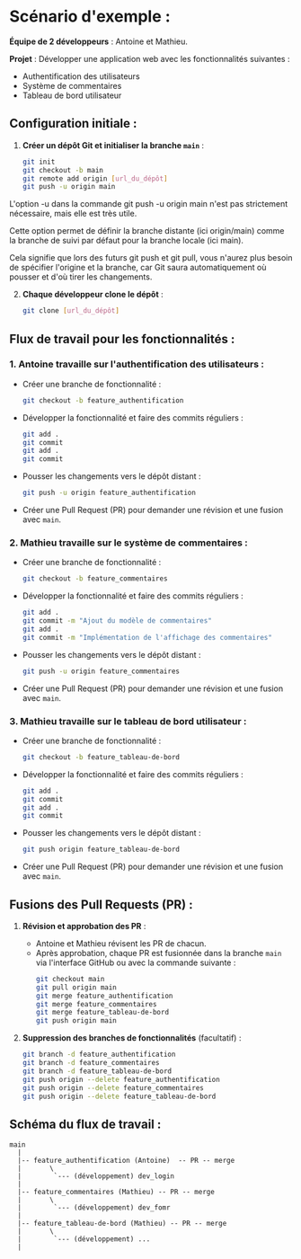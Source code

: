 # Scénario d'exemple :

**Équipe de 2 développeurs** : Antoine et Mathieu.

**Projet** : Développer une application web avec les fonctionnalités suivantes :
- Authentification des utilisateurs
- Système de commentaires
- Tableau de bord utilisateur

## Configuration initiale :
1. **Créer un dépôt Git et initialiser la branche `main`** :
   ```sh
   git init
   git checkout -b main
   git remote add origin [url_du_dépôt]
   git push -u origin main
   ```

L'option -u dans la commande git push -u origin main n'est pas strictement nécessaire, mais elle est très utile. 

Cette option permet de définir la branche distante (ici origin/main) comme la branche de suivi par défaut pour la branche locale (ici main). 

Cela signifie que lors des futurs git push et git pull, vous n'aurez plus besoin de spécifier l'origine et la branche, car Git saura automatiquement où pousser et d'où tirer les changements.


2. **Chaque développeur clone le dépôt** :
   ```sh
   git clone [url_du_dépôt]
   ```

## Flux de travail pour les fonctionnalités :

### 1. **Antoine travaille sur l'authentification des utilisateurs** :
   - Créer une branche de fonctionnalité :
     ```sh
     git checkout -b feature_authentification
     ```
   - Développer la fonctionnalité et faire des commits réguliers :
     ```sh
     git add .
     git commit
     git add .
     git commit
     ```
   - Pousser les changements vers le dépôt distant :
     ```sh
     git push -u origin feature_authentification
     ```
   - Créer une Pull Request (PR) pour demander une révision et une fusion avec `main`.

### 2. **Mathieu travaille sur le système de commentaires** :
   - Créer une branche de fonctionnalité :
     ```sh
     git checkout -b feature_commentaires
     ```
   - Développer la fonctionnalité et faire des commits réguliers :
     ```sh
     git add .
     git commit -m "Ajout du modèle de commentaires"
     git add .
     git commit -m "Implémentation de l'affichage des commentaires"
     ```
   - Pousser les changements vers le dépôt distant :
     ```sh
     git push -u origin feature_commentaires
     ```
   - Créer une Pull Request (PR) pour demander une révision et une fusion avec `main`.

### 3. **Mathieu travaille sur le tableau de bord utilisateur** :
   - Créer une branche de fonctionnalité :
     ```sh
     git checkout -b feature_tableau-de-bord
     ```
   - Développer la fonctionnalité et faire des commits réguliers :
     ```sh
     git add .
     git commit
     git add .
     git commit
     ```
   - Pousser les changements vers le dépôt distant :
     ```sh
     git push origin feature_tableau-de-bord
     ```
   - Créer une Pull Request (PR) pour demander une révision et une fusion avec `main`.

## Fusions des Pull Requests (PR) :

1. **Révision et approbation des PR** :
   - Antoine et Mathieu révisent les PR de chacun.
   - Après approbation, chaque PR est fusionnée dans la branche `main` via l'interface GitHub ou avec la commande suivante :
     ```sh
     git checkout main
     git pull origin main
     git merge feature_authentification
     git merge feature_commentaires
     git merge feature_tableau-de-bord
     git push origin main
     ```

2. **Suppression des branches de fonctionnalités** (facultatif) :
   ```sh
   git branch -d feature_authentification
   git branch -d feature_commentaires
   git branch -d feature_tableau-de-bord
   git push origin --delete feature_authentification
   git push origin --delete feature_commentaires
   git push origin --delete feature_tableau-de-bord
   ```

## Schéma du flux de travail :

```plaintext
main
  |
  |-- feature_authentification (Antoine)  -- PR -- merge
  |       \
  |        `--- (développement) dev_login 
  |
  |-- feature_commentaires (Mathieu) -- PR -- merge
  |       \
  |        `--- (développement) dev_fomr  
  |
  |-- feature_tableau-de-bord (Mathieu) -- PR -- merge 
  |       \
  |        `--- (développement) ... 
  |
```

